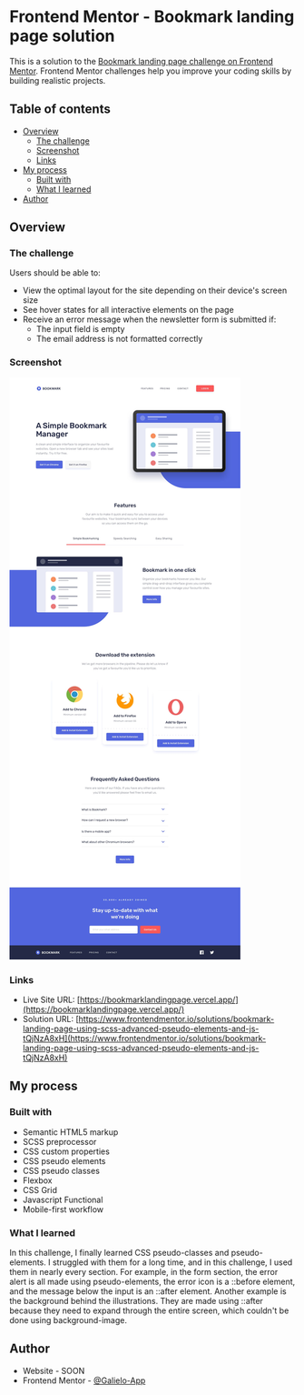 # Frontend Mentor - Bookmark landing page solution

This is a solution to the [Bookmark landing page challenge on Frontend Mentor](https://www.frontendmentor.io/challenges/bookmark-landing-page-5d0b588a9edda32581d29158). Frontend Mentor challenges help you improve your coding skills by building realistic projects.

## Table of contents

- [Overview](#overview)
  - [The challenge](#the-challenge)
  - [Screenshot](#screenshot)
  - [Links](#links)
- [My process](#my-process)
  - [Built with](#built-with)
  - [What I learned](#what-i-learned)
- [Author](#author)

## Overview

### The challenge

Users should be able to:

- View the optimal layout for the site depending on their device's screen size
- See hover states for all interactive elements on the page
- Receive an error message when the newsletter form is submitted if:
  - The input field is empty
  - The email address is not formatted correctly

### Screenshot

![](./screenshot.jpg)

### Links

- Live Site URL: [https://bookmarklandingpage.vercel.app/](https://bookmarklandingpage.vercel.app/)
- Solution URL: [https://www.frontendmentor.io/solutions/bookmark-landing-page-using-scss-advanced-pseudo-elements-and-js-tQjNzA8xH](https://www.frontendmentor.io/solutions/bookmark-landing-page-using-scss-advanced-pseudo-elements-and-js-tQjNzA8xH)

## My process

### Built with

- Semantic HTML5 markup
- SCSS preprocessor
- CSS custom properties
- CSS pseudo elements
- CSS pseudo classes
- Flexbox
- CSS Grid
- Javascript Functional
- Mobile-first workflow

### What I learned

In this challenge, I finally learned CSS pseudo-classes and pseudo-elements. I struggled with them for a long time, and in this challenge, I used them in nearly every section. For example, in the form section, the error alert is all made using pseudo-elements, the error icon is a ::before element, and the message below the input is an ::after element. Another example is the background behind the illustrations. They are made using ::after because they need to expand through the entire screen, which couldn't be done using background-image.

## Author

- Website - SOON
- Frontend Mentor - [@Galielo-App](https://www.frontendmentor.io/profile/Galielo-App)
